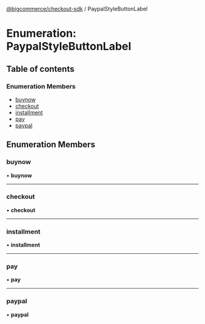 [@bigcommerce/checkout-sdk](../README.md) / PaypalStyleButtonLabel

# Enumeration: PaypalStyleButtonLabel

## Table of contents

### Enumeration Members

- [buynow](PaypalStyleButtonLabel.md#buynow)
- [checkout](PaypalStyleButtonLabel.md#checkout)
- [installment](PaypalStyleButtonLabel.md#installment)
- [pay](PaypalStyleButtonLabel.md#pay)
- [paypal](PaypalStyleButtonLabel.md#paypal)

## Enumeration Members

### buynow

• **buynow**

___

### checkout

• **checkout**

___

### installment

• **installment**

___

### pay

• **pay**

___

### paypal

• **paypal**
